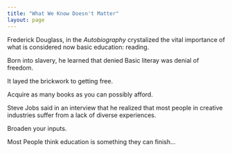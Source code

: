 ```yaml
---
title: "What We Know Doesn't Matter"
layout: page
---
```


Frederick Douglass, in the *Autobiography* crystalized the vital
importance of what is considered now basic education: reading.

Born into slavery, he learned that denied Basic literay was denial of
freedom.

It layed the brickwork to getting free.

Acquire as many books as you can possibly afford.

Steve Jobs said in an interview that he realized that most people in
creative industries suffer from a lack of diverse experiences.

Broaden your inputs.

Most People think education is something they can finish...
